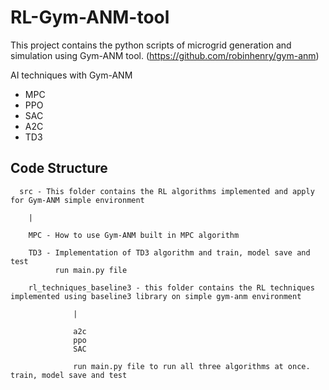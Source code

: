 # RL-Gym-ANM-tool

This project contains the python scripts of microgrid generation and simulation using Gym-ANM tool. (https://github.com/robinhenry/gym-anm)

AI techniques with Gym-ANM

* MPC
* PPO
* SAC
* A2C
* TD3

## Code Structure

```
  src - This folder contains the RL algorithms implemented and apply for Gym-ANM simple environment
  
    |
    
    MPC - How to use Gym-ANM built in MPC algorithm
    
    TD3 - Implementation of TD3 algorithm and train, model save and test
          run main.py file
          
    rl_techniques_baseline3 - this folder contains the RL techniques implemented using baseline3 library on simple gym-anm environment
          
              |
              
              a2c
              ppo
              SAC
              
              run main.py file to run all three algorithms at once. train, model save and test
              
              
  
```


